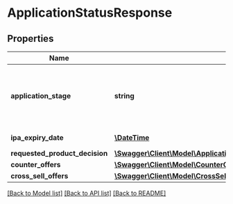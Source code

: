# ApplicationStatusResponse

## Properties
Name | Type | Description | Notes
------------ | ------------- | ------------- | -------------
**application_stage** | **string** | Current stage of an application.This is a reference data field. Please use /v1/apac/utilities/referenceData/{applicationStage} resource to get possible value of this field with description. You can use applicationStage field name as the referenceCode parameter to retrieve the values. | 
**ipa_expiry_date** | [**\DateTime**](\DateTime.md) | In principle approval expiration date in  ISO 8601 date format YYYY-MM-DD | [optional] 
**requested_product_decision** | [**\Swagger\Client\Model\ApplicationStatusInqRequestedProductDecision[]**](ApplicationStatusInqRequestedProductDecision.md) |  | [optional] 
**counter_offers** | [**\Swagger\Client\Model\CounterOffer[]**](CounterOffer.md) |  | [optional] 
**cross_sell_offers** | [**\Swagger\Client\Model\CrossSellOffer[]**](CrossSellOffer.md) |  | [optional] 

[[Back to Model list]](../../README.md#documentation-for-models) [[Back to API list]](../../README.md#documentation-for-api-endpoints) [[Back to README]](../../README.md)

